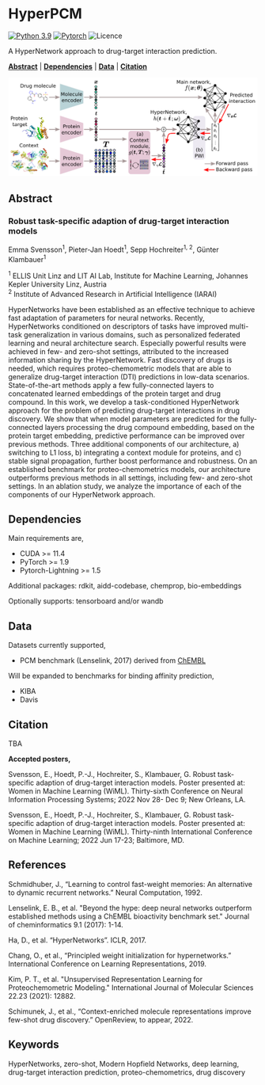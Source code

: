 # HyperPCM

[![Python 3.9](https://img.shields.io/badge/Python-3.9-blue.svg)](https://www.python.org/downloads/release/python-390/)
[![Pytorch](https://img.shields.io/badge/PyTorch-1.9-red.svg)](https://pytorch.org/get-started/previous-versions/)
![Licence](https://img.shields.io/github/license/ml-jku/hyper-dti)

A HyperNetwork approach to drug-target interaction prediction.

**[Abstract](#abstract)**
| **[Dependencies](#dependencies)**
| **[Data](#data)**
| **[Citation](#citation)**

![plot](figures/hyper-dti.png)

## Abstract

### Robust task-specific adaption of drug-target interaction models

Emma Svensson<sup>1</sup>, Pieter-Jan Hoedt<sup>1</sup>, Sepp Hochreiter<sup>1, 2</sup>, Günter Klambauer<sup>1</sup>

<sup>1</sup> ELLIS Unit Linz and LIT AI Lab, Institute for Machine Learning, Johannes Kepler University Linz, Austria  
<sup>2</sup> Institute of Advanced Research in Artificial Intelligence (IARAI) 

HyperNetworks have been established as an effective technique to achieve fast adaptation of parameters for neural networks. Recently, HyperNetworks conditioned on descriptors of tasks have improved multi-task generalization in various domains, such as personalized federated learning and neural architecture search. Especially powerful results were achieved in few- and zero-shot settings, attributed to the increased information sharing by the HyperNetwork. Fast discovery of drugs is needed, which requires proteo-chemometric models that are able to generalize drug-target interaction (DTI) predictions in low-data scenarios. State-of-the-art methods apply a few fully-connected layers to concatenated learned embeddings of the protein target and drug compound. In this work, we develop a task-conditioned HyperNetwork approach for the problem of predicting drug-target interactions in drug discovery. We show that when model parameters are predicted for the fully-connected layers processing the drug compound embedding, based on the protein target embedding, predictive performance can be improved over previous methods. Three additional components of our architecture, a) switching to L1 loss, b) integrating a context module for proteins, and c) stable signal propagation, further boost performance and robustness. On an established benchmark for proteo-chemometrics models, our architecture outperforms previous methods in all settings, including few- and zero-shot settings. In an ablation study, we analyze the importance of each of the components of our HyperNetwork approach.

## Dependencies

Main requirements are,
- CUDA >= 11.4
- PyTorch >= 1.9
- Pytorch-Lightning >= 1.5 

Additional packages: rdkit, aidd-codebase, chemprop, bio-embeddings

Optionally supports: tensorboard and/or wandb

## Data
Datasets currently supported,
- PCM benchmark (Lenselink, 2017) derived from [ChEMBL](https://www.ebi.ac.uk/chembl/)

Will be expanded to benchmarks for binding affinity prediction,
- KIBA
- Davis

## Citation
TBA 

**Accepted posters,**

Svensson, E., Hoedt, P.-J., Hochreiter, S., Klambauer, G. Robust task-specific adaption of drug-target interaction models. Poster presented at: Women in Machine Learning (WiML). Thirty-sixth Conference on Neural Information Processing Systems; 2022 Nov 28- Dec 9; New Orleans, LA.

Svensson, E., Hoedt, P.-J., Hochreiter, S., Klambauer, G. Robust task-specific adaption of drug-target interaction models. Poster presented at: Women in Machine Learning (WiML). Thirty-ninth International Conference on Machine Learning; 2022 Jun 17-23; Baltimore, MD.

## References

Schmidhuber, J., “Learning to control fast-weight memories: An alternative to dynamic recurrent networks.” Neural Computation, 1992.

Lenselink, E. B., et al. "Beyond the hype: deep neural networks outperform established methods using a ChEMBL bioactivity benchmark set." Journal of cheminformatics 9.1 (2017): 1-14.

Ha, D., et al. “HyperNetworks”. ICLR, 2017.

Chang, O., et al., “Principled weight initialization for hypernetworks.” International Conference on Learning Representations, 2019.

Kim, P. T., et al. "Unsupervised Representation Learning for Proteochemometric Modeling." International Journal of Molecular Sciences 22.23 (2021): 12882.

Schimunek, J., et al., “Context-enriched molecule representations improve few-shot drug discovery.” OpenReview, to appear, 2022.

## Keywords
HyperNetworks, zero-shot, Modern Hopfield Networks, deep learning, drug-target interaction prediction, proteo-chemometrics, drug discovery
